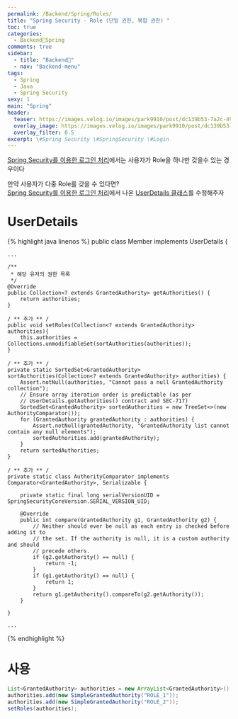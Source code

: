 ```yaml
---
permalink: /Backend/Spring/Roles/
title: "Spring Security - Role (단일 권한, 복합 권한) "
toc: true
categories:
  - Backend🦄Spring
comments: true
sidebar:
  - title: "Backend🦄"
  - nav: "Backend-menu"
tags:
  - Spring
  - Java
  - Spring Security
sexy: 1
main: "Spring"
header:
  teaser: https://images.velog.io/images/park9910/post/dc139b53-7a2c-4973-ba88-23fb96b06b2e/image.png
  overlay_image: https://images.velog.io/images/park9910/post/dc139b53-7a2c-4973-ba88-23fb96b06b2e/image.png
  overlay_filter: 0.5
excerpt: \#Spring Security \#SpringSecurity \#Login
---
```


[Spring Security를 이용한 로그인 처리](https://chanyoung-dev.github.io/Backend/Spring/LoginBySecurity/)에서는 사용자가 Role을 하나만 갖을수 있는 경우이다  

만약 사용자가 다중 Role를 갖을 수 있다면?  
[Spring Security를 이용한 로그인 처리](https://chanyoung-dev.github.io/Backend/Spring/LoginBySecurity/)에서 나온 [UserDetails 클래스](https://chanyoung-dev.github.io/Backend/Spring/LoginBySecurity/#4-userdetails)를 수정해주자

# UserDetails
{% highlight java linenos %}
public class Member implements UserDetails {
    
    ...

    /**
     * 해당 유저의 권한 목록
     */
    @Override
    public Collection<? extends GrantedAuthority> getAuthorities() {
        return authorities;
    }

    / ** 추가 ** /
    public void setRoles(Collection<? extends GrantedAuthority> authorities){
        this.authorities = Collections.unmodifiableSet(sortAuthorities(authorities));
    }

    / ** 추가 ** /
    private static SortedSet<GrantedAuthority> sortAuthorities(Collection<? extends GrantedAuthority> authorities) {
        Assert.notNull(authorities, "Cannot pass a null GrantedAuthority collection");
        // Ensure array iteration order is predictable (as per
        // UserDetails.getAuthorities() contract and SEC-717)
        SortedSet<GrantedAuthority> sortedAuthorities = new TreeSet<>(new AuthorityComparator());
        for (GrantedAuthority grantedAuthority : authorities) {
            Assert.notNull(grantedAuthority, "GrantedAuthority list cannot contain any null elements");
            sortedAuthorities.add(grantedAuthority);
        }
        return sortedAuthorities;
    }

    / ** 추가 ** /
    private static class AuthorityComparator implements Comparator<GrantedAuthority>, Serializable {

        private static final long serialVersionUID = SpringSecurityCoreVersion.SERIAL_VERSION_UID;

        @Override
        public int compare(GrantedAuthority g1, GrantedAuthority g2) {
            // Neither should ever be null as each entry is checked before adding it to
            // the set. If the authority is null, it is a custom authority and should
            // precede others.
            if (g2.getAuthority() == null) {
                return -1;
            }
            if (g1.getAuthority() == null) {
                return 1;
            }
            return g1.getAuthority().compareTo(g2.getAuthority());
        }

    }

    ...
{% endhighlight %}

# 사용
```java
List<GrantedAuthority> authorities = new ArrayList<GrantedAuthority>();
authorities.add(new SimpleGrantedAuthority("ROLE_1"));
authorities.add(new SimpleGrantedAuthority("ROLE_2"));
setRoles(authorities);
```